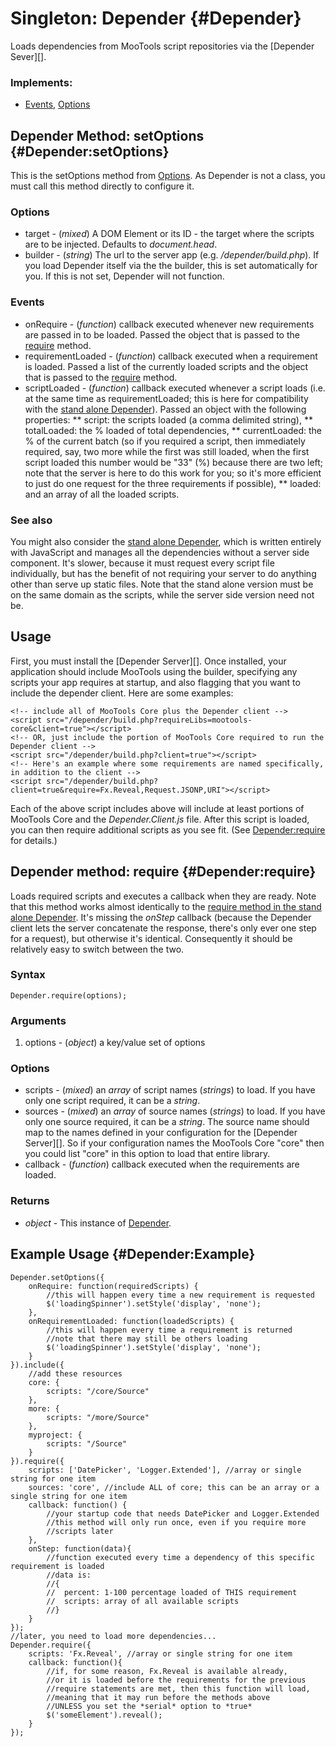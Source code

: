 Singleton: Depender {#Depender}
==========================

Loads dependencies from MooTools script repositories via the [Depender Sever][].

### Implements:

* [Events][], [Options][]

Depender Method: setOptions {#Depender:setOptions}
--------------------------------------------------

This is the setOptions method from [Options][]. As Depender is not a class, you must call this method directly to configure it.

### Options

* target - (*mixed*) A DOM Element or its ID - the target where the scripts are to be injected. Defaults to *document.head*.
* builder - (*string*) The url to the server app (e.g. */depender/build.php*). If you load Depender itself via the the builder, this is set automatically for you. If this is not set, Depender will not function.

### Events

* onRequire - (*function*) callback executed whenever new requirements are passed in to be loaded. Passed the object that is passed to the [require][] method.
* requirementLoaded - (*function*) callback executed when a requirement is loaded. Passed a list of the currently loaded scripts and the object that is passed to the [require][] method.
* scriptLoaded - (*function*) callback executed whenever a script loads (i.e. at the same time as requirementLoaded; this is here for compatibility with the [stand alone Depender][]). Passed an object with the following properties:
** script: the scripts loaded (a comma delimited string), 
** totalLoaded: the % loaded of total dependencies, 
** currentLoaded: the % of the current batch (so if you required a script, then immediately required, say, two more while the first was still loaded, when the first script loaded this number would be "33" (%) because there are two left; note that the server is here to do this work for you; so it's more efficient to just do one request for the three requirements if possible), 
** loaded: and an array of all the loaded scripts.

### See also

You might also consider the [stand alone Depender][], which is written entirely with JavaScript and manages all the dependencies without a server side component. It's slower, because it must request every script file individually, but has the benefit of not requiring your server to do anything other than serve up static files. Note that the stand alone version must be on the same domain as the scripts, while the server side version need not be.

Usage
-----

First, you must install the [Depender Server][]. Once installed, your application should include MooTools using the builder, specifying any scripts your app requires at startup, and also flagging that you want to include the depender client. Here are some examples:

	<!-- include all of MooTools Core plus the Depender client -->
	<script src="/depender/build.php?requireLibs=mootools-core&client=true"></script>
	<!-- OR, just include the portion of MooTools Core required to run the Depender client -->
	<script src="/depender/build.php?client=true"></script>
	<!-- Here's an example where some requirements are named specifically, in addition to the client -->
	<script src="/depender/build.php?client=true&require=Fx.Reveal,Request.JSONP,URI"></script>

Each of the above script includes above will include at least portions of MooTools Core and the *Depender.Client.js* file. After this script is loaded, you can then require additional scripts as you see fit. (See [Depender:require](#Depender:require) for details.)

Depender method: require {#Depender:require}
--------------------------------------------

Loads required scripts and executes a callback when they are ready. Note that this method works almost identically to the [require method in the stand alone Depender](/more/Core/Depender#Depender:require). It's missing the *onStep* callback (because the Depender client lets the server concatenate the response, there's only ever one step for a request), but otherwise it's identical. Consequently it should be relatively easy to switch between the two.

### Syntax

	Depender.require(options);

### Arguments

1. options - (*object*) a key/value set of options

### Options

* scripts - (*mixed*) an *array* of script names (*strings*) to load. If you have only one script required, it can be a *string*.
* sources - (*mixed*) an *array* of source names (*strings*) to load. If you have only one source required, it can be a *string*. The source name should map to the names defined in your configuration for the [Depender Server][]. So if your configuration names the MooTools Core "core" then you could list "core" in this option to load that entire library.
* callback - (*function*) callback executed when the requirements are loaded.

### Returns

* *object* - This instance of [Depender][].

Example Usage {#Depender:Example}
---------------------------------

	Depender.setOptions({
		onRequire: function(requiredScripts) {
			//this will happen every time a new requirement is requested
			$('loadingSpinner').setStyle('display', 'none');
		},
		onRequirementLoaded: function(loadedScripts) {
			//this will happen every time a requirement is returned
			//note that there may still be others loading
			$('loadingSpinner').setStyle('display', 'none');
		}
	}).include({
		//add these resources
		core: {
			scripts: "/core/Source"
		},
		more: {
			scripts: "/more/Source"
		},
		myproject: {
			scripts: "/Source"
		}
	}).require({
		scripts: ['DatePicker', 'Logger.Extended'], //array or single string for one item
		sources: 'core', //include ALL of core; this can be an array or a single string for one item
		callback: function() {
			//your startup code that needs DatePicker and Logger.Extended
			//this method will only run once, even if you require more
			//scripts later
		},
		onStep: function(data){
			//function executed every time a dependency of this specific requirement is loaded
			//data is:
			//{
			//	percent: 1-100 percentage loaded of THIS requirement
			//	scripts: array of all available scripts
			//}
		}
	});
	//later, you need to load more dependencies...
	Depender.require({
		scripts: 'Fx.Reveal', //array or single string for one item
		callback: function(){
			//if, for some reason, Fx.Reveal is available already,
			//or it is loaded before the requirements for the previous
			//require statements are met, then this function will load,
			//meaning that it may run before the methods above
			//UNLESS you set the *serial* option to *true*
			$('someElement').reveal();
		}
	});



[Events]: http://mootools.net/docs/core/Class/Class.Extras#Events
[Options]: http://mootools.net/docs/core/Class/Class.Extras#Options
[Request]: http://mootools.net/docs/core/Request/Request
[require]: #Depender:require
[Depender]: http://github.com/anutron/mootools-depender/tree/
[stand alone Depender]: http://mootools.net/docs/more/Core/Depender